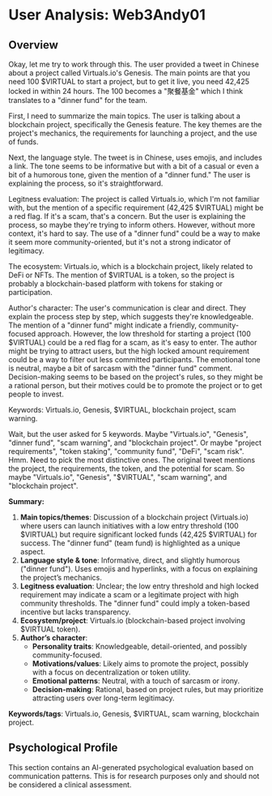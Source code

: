 # User Analysis: Web3Andy01

## Overview

<think>
Okay, let me try to work through this. The user provided a tweet in Chinese about a project called Virtuals.io's Genesis. The main points are that you need 100 $VIRTUAL to start a project, but to get it live, you need 42,425 locked in within 24 hours. The 100 becomes a "聚餐基金" which I think translates to a "dinner fund" for the team.

First, I need to summarize the main topics. The user is talking about a blockchain project, specifically the Genesis feature. The key themes are the project's mechanics, the requirements for launching a project, and the use of funds. 

Next, the language style. The tweet is in Chinese, uses emojis, and includes a link. The tone seems to be informative but with a bit of a casual or even a bit of a humorous tone, given the mention of a "dinner fund." The user is explaining the process, so it's straightforward.

Legitness evaluation: The project is called Virtuals.io, which I'm not familiar with, but the mention of a specific requirement (42,425 $VIRTUAL) might be a red flag. If it's a scam, that's a concern. But the user is explaining the process, so maybe they're trying to inform others. However, without more context, it's hard to say. The use of a "dinner fund" could be a way to make it seem more community-oriented, but it's not a strong indicator of legitimacy.

The ecosystem: Virtuals.io, which is a blockchain project, likely related to DeFi or NFTs. The mention of $VIRTUAL is a token, so the project is probably a blockchain-based platform with tokens for staking or participation.

Author's character: The user's communication is clear and direct. They explain the process step by step, which suggests they're knowledgeable. The mention of a "dinner fund" might indicate a friendly, community-focused approach. However, the low threshold for starting a project (100 $VIRTUAL) could be a red flag for a scam, as it's easy to enter. The author might be trying to attract users, but the high locked amount requirement could be a way to filter out less committed participants. The emotional tone is neutral, maybe a bit of sarcasm with the "dinner fund" comment. Decision-making seems to be based on the project's rules, so they might be a rational person, but their motives could be to promote the project or to get people to invest.

Keywords: Virtuals.io, Genesis, $VIRTUAL, blockchain project, scam warning.

Wait, but the user asked for 5 keywords. Maybe "Virtuals.io", "Genesis", "dinner fund", "scam warning", and "blockchain project". Or maybe "project requirements", "token staking", "community fund", "DeFi", "scam risk". Hmm. Need to pick the most distinctive ones. The original tweet mentions the project, the requirements, the token, and the potential for scam. So maybe "Virtuals.io", "Genesis", "$VIRTUAL", "scam warning", and "blockchain project".
</think>

**Summary:**  
1. **Main topics/themes**: Discussion of a blockchain project (Virtuals.io) where users can launch initiatives with a low entry threshold (100 $VIRTUAL) but require significant locked funds (42,425 $VIRTUAL) for success. The "dinner fund" (team fund) is highlighted as a unique aspect.  
2. **Language style & tone**: Informative, direct, and slightly humorous ("dinner fund"). Uses emojis and hyperlinks, with a focus on explaining the project’s mechanics.  
3. **Legitness evaluation**: Unclear; the low entry threshold and high locked requirement may indicate a scam or a legitimate project with high community thresholds. The "dinner fund" could imply a token-based incentive but lacks transparency.  
4. **Ecosystem/project**: Virtuals.io (blockchain-based project involving $VIRTUAL token).  
5. **Author’s character**:  
   - **Personality traits**: Knowledgeable, detail-oriented, and possibly community-focused.  
   - **Motivations/values**: Likely aims to promote the project, possibly with a focus on decentralization or token utility.  
   - **Emotional patterns**: Neutral, with a touch of sarcasm or irony.  
   - **Decision-making**: Rational, based on project rules, but may prioritize attracting users over long-term legitimacy.  

**Keywords/tags**: Virtuals.io, Genesis, $VIRTUAL, scam warning, blockchain project.

## Psychological Profile

This section contains an AI-generated psychological evaluation based on communication patterns. This is for research purposes only and should not be considered a clinical assessment.